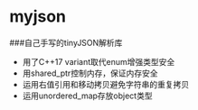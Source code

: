 # myjson
###自己手写的tinyJSON解析库
- 用了C++17 variant取代enum增强类型安全
- 用shared_ptr控制内存，保证内存安全
- 运用右值引用和移动拷贝避免字符串的重复拷贝
- 运用unordered_map存放object类型
